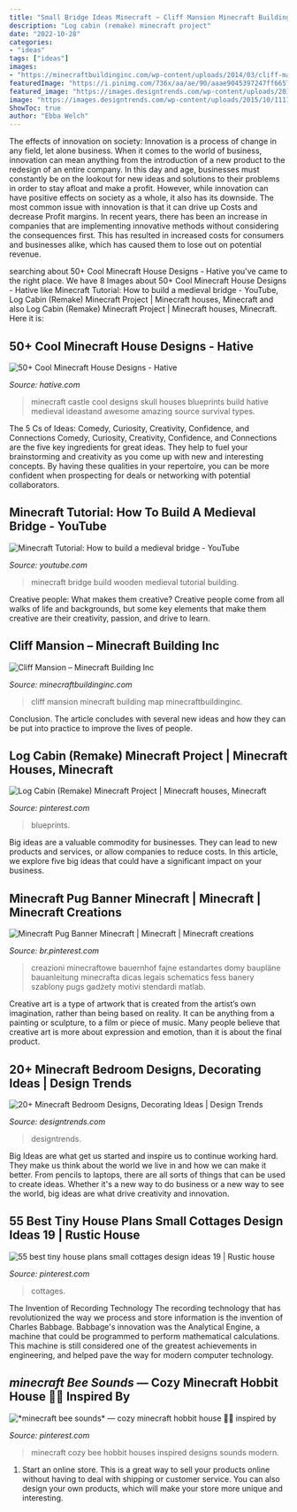 ```yaml
---
title: "Small Bridge Ideas Minecraft ~ Cliff Mansion Minecraft Building Map Minecraftbuildinginc"
description: "Log cabin (remake) minecraft project"
date: "2022-10-28"
categories:
- "ideas"
tags: ["ideas"]
images:
- "https://minecraftbuildinginc.com/wp-content/uploads/2014/03/cliff-mansion-minecraft-building-ideas-8.jpg"
featuredImage: "https://i.pinimg.com/736x/aa/ae/90/aaae9045397247ff6657853b5760963b.jpg"
featured_image: "https://images.designtrends.com/wp-content/uploads/2015/10/11110058/Minecraft-Single-Bedroom-Idea.png"
image: "https://images.designtrends.com/wp-content/uploads/2015/10/11110058/Minecraft-Single-Bedroom-Idea.png"
ShowToc: true
author: "Ebba Welch"
---
```



The effects of innovation on society:
Innovation is a process of change in any field, let alone business. When it comes to the world of business, innovation can mean anything from the introduction of a new product to the redesign of an entire company. In this day and age, businesses must constantly be on the lookout for new ideas and solutions to their problems in order to stay afloat and make a profit.
However, while innovation can have positive effects on society as a whole, it also has its downside. The most common issue with innovation is that it can drive up Costs and decrease Profit margins. In recent years, there has been an increase in companies that are implementing innovative methods without considering the consequences first. This has resulted in increased costs for consumers and businesses alike, which has caused them to lose out on potential revenue.

	

		
searching about 50+ Cool Minecraft House Designs - Hative you've came to the right place. We have 8 Images about 50+ Cool Minecraft House Designs - Hative like Minecraft Tutorial: How to build a medieval bridge - YouTube, Log Cabin (Remake) Minecraft Project | Minecraft houses, Minecraft and also Log Cabin (Remake) Minecraft Project | Minecraft houses, Minecraft. Here it is:
		
    
## 50+ Cool Minecraft House Designs - Hative

<img loading=lazy src="https://hative.com/wp-content/uploads/2014/02/minecraft-houses/minecraft-skull-castle-3.jpg" onerror="this.onerror=null;this.src='https://tse2.mm.bing.net/th?id=OIP.rQS27eKKIE5hczcEvHRrVwHaEK&amp;pid=15.1';" alt="50+ Cool Minecraft House Designs - Hative">

_Source: hative.com_

>minecraft castle cool designs skull houses blueprints build hative medieval ideastand awesome amazing source survival types. 

	

The 5 Cs of Ideas: Comedy, Curiosity, Creativity, Confidence, and Connections
Comedy, Curiosity, Creativity, Confidence, and Connections are the five key ingredients for great ideas. They help to fuel your brainstorming and creativity as you come up with new and interesting concepts. By having these qualities in your repertoire, you can be more confident when prospecting for deals or networking with potential collaborators.

    
## Minecraft Tutorial: How To Build A Medieval Bridge - YouTube

<img loading=lazy src="http://i1.ytimg.com/vi/qXlis3Bs5Uo/maxresdefault.jpg" onerror="this.onerror=null;this.src='https://tse3.mm.bing.net/th?id=OIP.NazpfilZWSa0i-g3yOQyvwHaEK&amp;pid=15.1';" alt="Minecraft Tutorial: How to build a medieval bridge - YouTube">

_Source: youtube.com_

>minecraft bridge build wooden medieval tutorial building. 

	

Creative people: What makes them creative?
Creative people come from all walks of life and backgrounds, but some key elements that make them creative are their creativity, passion, and drive to learn.

    
## Cliff Mansion – Minecraft Building Inc

<img loading=lazy src="https://minecraftbuildinginc.com/wp-content/uploads/2014/03/cliff-mansion-minecraft-building-ideas-8.jpg" onerror="this.onerror=null;this.src='https://tse2.mm.bing.net/th?id=OIP.qB6k9-f3IrRylJ94rdODIwHaEW&amp;pid=15.1';" alt="Cliff Mansion – Minecraft Building Inc">

_Source: minecraftbuildinginc.com_

>cliff mansion minecraft building map minecraftbuildinginc. 

	

Conclusion.
The article concludes with several new ideas and how they can be put into practice to improve the lives of people.

    
## Log Cabin (Remake) Minecraft Project | Minecraft Houses, Minecraft

<img loading=lazy src="https://i.pinimg.com/736x/f3/79/d9/f379d9c65c56b07d8cfce5883beaedfb.jpg" onerror="this.onerror=null;this.src='https://tse2.mm.bing.net/th?id=OIP.F4WJtlMVi9FKDlL5_QXccgHaGH&amp;pid=15.1';" alt="Log Cabin (Remake) Minecraft Project | Minecraft houses, Minecraft">

_Source: pinterest.com_

>blueprints. 

	

Big ideas are a valuable commodity for businesses. They can lead to new products and services, or allow companies to reduce costs. In this article, we explore five big ideas that could have a significant impact on your business.

    
## Minecraft Pug Banner Minecraft | Minecraft | Minecraft Creations

<img loading=lazy src="https://i.pinimg.com/736x/aa/ae/90/aaae9045397247ff6657853b5760963b.jpg" onerror="this.onerror=null;this.src='https://tse4.mm.bing.net/th?id=OIP.kJE7lyZYQD0dAEF0m7RkfQHaJ8&amp;pid=15.1';" alt="Minecraft Pug Banner Minecraft | Minecraft | Minecraft creations">

_Source: br.pinterest.com_

>creazioni minecraftowe bauernhof fajne estandartes domy baupläne bauanleitung minecrafta dicas legais schematics fess banery szablony pugs gadżety motivi stendardi matlab. 

	

Creative art is a type of artwork that is created from the artist’s own imagination, rather than being based on reality. It can be anything from a painting or sculpture, to a film or piece of music. Many people believe that creative art is more about expression and emotion, than it is about the final product.

    
## 20+ Minecraft Bedroom Designs, Decorating Ideas | Design Trends

<img loading=lazy src="https://images.designtrends.com/wp-content/uploads/2015/10/11110058/Minecraft-Single-Bedroom-Idea.png" onerror="this.onerror=null;this.src='https://tse3.mm.bing.net/th?id=OIP.vHsL-4qbVZkXst8DveeH9AHaEZ&amp;pid=15.1';" alt="20+ Minecraft Bedroom Designs, Decorating Ideas | Design Trends">

_Source: designtrends.com_

>designtrends. 

	

Big Ideas are what get us started and inspire us to continue working hard. They make us think about the world we live in and how we can make it better. From pencils to laptops, there are all sorts of things that can be used to create ideas. Whether it's a new way to do business or a new way to see the world, big ideas are what drive creativity and innovation.

    
## 55 Best Tiny House Plans Small Cottages Design Ideas 19 | Rustic House

<img loading=lazy src="https://i.pinimg.com/736x/17/1b/59/171b5921ebe89b08e0417afba15c3189.jpg" onerror="this.onerror=null;this.src='https://tse3.mm.bing.net/th?id=OIP.YSHyCbUIlK94pFWIIoHxggHaJ_&amp;pid=15.1';" alt="55 best tiny house plans small cottages design ideas 19 | Rustic house">

_Source: pinterest.com_

>cottages. 

	

The Invention of Recording Technology
The recording technology that has revolutionized the way we process and store information is the invention of Charles Babbage. Babbage's innovation was the Analytical Engine, a machine that could be programmed to perform mathematical calculations. This machine is still considered one of the greatest achievements in engineering, and helped pave the way for modern computer technology.

    
## *minecraft Bee Sounds* — Cozy Minecraft Hobbit House 🍄🌿 Inspired By

<img loading=lazy src="https://i.pinimg.com/736x/c7/9b/82/c79b825b16d2852dadf5f2f0a81bd229.jpg" onerror="this.onerror=null;this.src='https://tse4.mm.bing.net/th?id=OIP.vD7joUOjwFlIjbilf5oz_AHaD0&amp;pid=15.1';" alt="*minecraft bee sounds* — cozy minecraft hobbit house 🍄🌿 inspired by">

_Source: pinterest.com_

>minecraft cozy bee hobbit houses inspired designs sounds modern. 

	

1. Start an online store. This is a great way to sell your products online without having to deal with shipping or customer service. You can also design your own products, which will make your store more unique and interesting.

